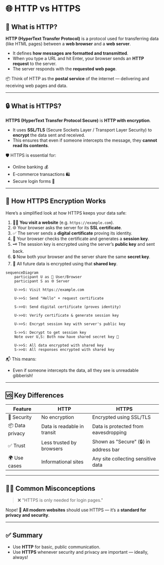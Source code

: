 # 🌐 HTTP vs HTTPS

## 📡 What is HTTP?

**HTTP (HyperText Transfer Protocol)** is a protocol used for transferring data (like HTML pages) between a **web browser** and a **web server**.

- It defines **how messages are formatted and transmitted**.
- When you type a URL and hit Enter, your browser sends an **HTTP request** to the server.
- The server responds with the **requested web page**.

📦 Think of HTTP as the **postal service** of the internet — delivering and receiving web pages and data.

---

## 🔒 What is HTTPS?

**HTTPS (HyperText Transfer Protocol Secure)** is **HTTP with encryption**.

- It uses **SSL/TLS** (Secure Sockets Layer / Transport Layer Security) to **encrypt** the data sent and received.
- This ensures that even if someone intercepts the message, they **cannot read its contents**.

🛡️ HTTPS is essential for:

- Online banking 💰
- E-commerce transactions 🛍️
- Secure login forms 🔑

---

## 🔐 How HTTPS Encryption Works

Here’s a simplified look at how HTTPS keeps your data safe:

1. 🧑‍💻 **You visit a website** (e.g. `https://example.com`).
2. 🌐 Your browser asks the server for its **SSL certificate**.
3. ✅ The server sends a **digital certificate** proving its identity.
4. 🔑 Your browser checks the certificate and generates a **session key**.
5. 🗝️ The session key is encrypted using the server’s **public key** and sent back.
6. 🔒 Now both your browser and the server share the same **secret key**.
7. 🔁 All future data is encrypted using that **shared key**.

```mermaid
sequenceDiagram
    participant U as 👤 User/Browser
    participant S as 🌐 Server

    U->>S: Visit https://example.com

    U->>S: Send "Hello" + request certificate

    S->>U: Send digital certificate (proves identity)

    U->>U: Verify certificate & generate session key

    U->>S: Encrypt session key with server's public key

    S->>S: Decrypt to get session key
    Note over U,S: Both now have shared secret key 🔐

    U->>S: All data encrypted with shared key
    S->>U: All responses encrypted with shared key
```

📬 This means:
- Even if someone intercepts the data, all they see is unreadable gibberish!

---

## 🆚 Key Differences

| Feature               | HTTP                          | HTTPS                                 |
|----------------------|-------------------------------|----------------------------------------|
| 🔐 Security           | No encryption                 | Encrypted using SSL/TLS                |
| 📦 Data privacy       | Data is readable in transit   | Data is protected from eavesdropping   |
| ✅ Trust              | Less trusted by browsers      | Shown as "Secure" (🔒) in address bar  |
| 🌍 Use cases          | Informational sites           | Any site collecting sensitive data     |

---

## 🙅‍♂️ Common Misconceptions

> ❌ "HTTPS is only needed for login pages."

Nope! 🔐 **All modern websites** should use HTTPS — it’s a **standard for privacy and security**.

---

## ✅ Summary

- Use **HTTP** for basic, public communication.
- Use **HTTPS** whenever security and privacy are important — ideally, always!

